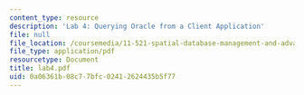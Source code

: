 ```yaml
---
content_type: resource
description: 'Lab 4: Querying Oracle from a Client Application'
file: null
file_location: /coursemedia/11-521-spatial-database-management-and-advanced-geographic-information-systems-spring-2003/0a06361b08c77bfc02412624435b5f77_lab4.pdf
file_type: application/pdf
resourcetype: Document
title: lab4.pdf
uid: 0a06361b-08c7-7bfc-0241-2624435b5f77
---
```

